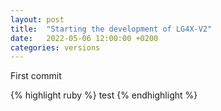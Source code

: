 ```yaml
---
layout: post
title:  "Starting the development of LG4X-V2"
date:   2022-05-06 12:00:00 +0200
categories: versions
---
```

First commit

{% highlight ruby %}
test
{% endhighlight %}

